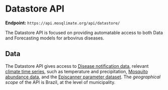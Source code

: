 # Datastore API
**Endpoint:** 
`https://api.mosqlimate.org/api/datastore/`

The Datastore API is focused on providing automatable access to both Data and Forecasting models for arbovirus diseases.

## Data
The Datastore API gives access to [Disease notification data](/docs/datastore/GET/infodengue), relevant [climate time series](/docs/datastore/GET/climate), such as temperature and precipitation, [Mosquito abundance data](/docs/datastore/GET/mosquito), and the [Episcanner parameter dataset](/docs/datastore/GET/episcanner). The *geographical scope* of the API is Brazil, at the level of municipality.

